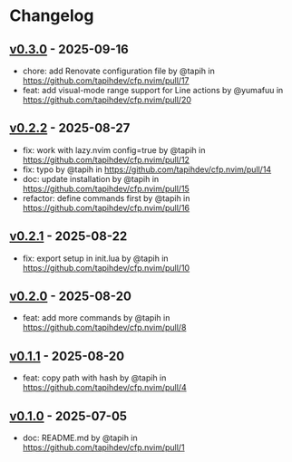# Changelog

## [v0.3.0](https://github.com/tapihdev/cfp.nvim/compare/v0.2.2...v0.3.0) - 2025-09-16
- chore: add Renovate configuration file by @tapih in https://github.com/tapihdev/cfp.nvim/pull/17
- feat: add visual-mode range support for Line actions by @yumafuu in https://github.com/tapihdev/cfp.nvim/pull/20

## [v0.2.2](https://github.com/tapihdev/cfp.nvim/compare/v0.2.1...v0.2.2) - 2025-08-27
- fix: work with lazy.nvim config=true by @tapih in https://github.com/tapihdev/cfp.nvim/pull/12
- fix: typo by @tapih in https://github.com/tapihdev/cfp.nvim/pull/14
- doc: update installation by @tapih in https://github.com/tapihdev/cfp.nvim/pull/15
- refactor: define commands first by @tapih in https://github.com/tapihdev/cfp.nvim/pull/16

## [v0.2.1](https://github.com/tapihdev/cfp.nvim/compare/v0.2...v0.2.1) - 2025-08-22
- fix: export setup in init.lua by @tapih in https://github.com/tapihdev/cfp.nvim/pull/10

## [v0.2.0](https://github.com/tapihdev/cfp.nvim/compare/v0.1.1...v0.2.0) - 2025-08-20
- feat: add more commands by @tapih in https://github.com/tapihdev/cfp.nvim/pull/8

## [v0.1.1](https://github.com/tapihdev/cfp.nvim/compare/v0.1...v0.1.1) - 2025-08-20
- feat: copy path with hash by @tapih in https://github.com/tapihdev/cfp.nvim/pull/4

## [v0.1.0](https://github.com/tapihdev/cfp.nvim/commits/v0.1.0) - 2025-07-05
- doc: README.md by @tapih in https://github.com/tapihdev/cfp.nvim/pull/1
